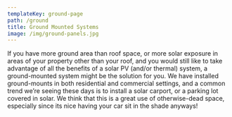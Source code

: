 ```yaml
---
templateKey: ground-page
path: /ground
title: Ground Mounted Systems
image: /img/ground-panels.jpg
---
```


<!--StartFragment-->

If you have more ground area than roof space, or more solar exposure in areas of your property other than your roof, and you would still like to take advantage of all the benefits of a solar PV (and/or thermal) system, a ground-mounted system might be the solution for you. We have installed ground-mounts in both residential and commercial settings, and a common trend we’re seeing these days is to install a solar carport, or a parking lot covered in solar. We think that this is a great use of otherwise-dead space, especially since its nice having your car sit in the shade anyways!

<!--EndFragment-->
